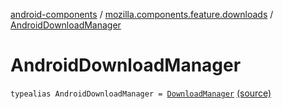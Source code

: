 [android-components](../index.md) / [mozilla.components.feature.downloads](index.md) / [AndroidDownloadManager](./-android-download-manager.md)

# AndroidDownloadManager

`typealias AndroidDownloadManager = `[`DownloadManager`](https://developer.android.com/reference/android/app/DownloadManager.html) [(source)](https://github.com/mozilla-mobile/android-components/blob/master/components/feature/downloads/src/main/java/mozilla/components/feature/downloads/DownloadManager.kt#L27)
